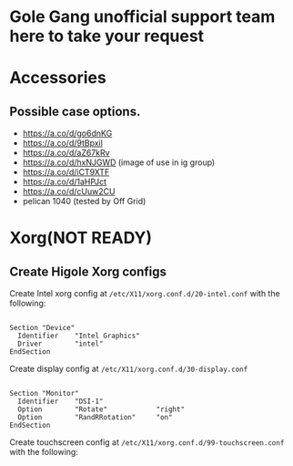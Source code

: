 # Gole Gang unofficial support team here to take your request

# Accessories
## Possible case options.
- https://a.co/d/go6dnKG
- https://a.co/d/9tBpxil
- https://a.co/d/aZ67kRv
- https://a.co/d/hxNJGWD (image of use in ig group)
- https://a.co/d/iCT9XTF
- https://a.co/d/1aHPJct
- https://a.co/d/cUuw2CU
- pelican 1040 (tested by Off Grid)



# Xorg(NOT READY)
## Create Higole Xorg configs

Create Intel xorg config at `/etc/X11/xorg.conf.d/20-intel.conf` with the following:
```

Section "Device"
  Identifier    "Intel Graphics"
  Driver        "intel"
EndSection
```

Create display config at `/etc/X11/xorg.conf.d/30-display.conf`
```

Section "Monitor"
  Identifier    "DSI-1"
  Option        "Rotate"            "right"
  Option        "RandRRotation"     "on"
EndSection
```

Create touchscreen config at `/etc/X11/xorg.conf.d/99-touchscreen.conf` with the following:
